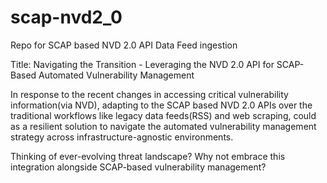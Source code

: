 # scap-nvd2_0
Repo for SCAP based NVD 2.0 API Data Feed ingestion

Title: Navigating the Transition - Leveraging the NVD 2.0 API for SCAP-Based Automated Vulnerability Management

In response to the recent changes in accessing critical vulnerability information(via NVD), adapting to the SCAP based NVD 2.0 APIs over the traditional workflows like legacy data feeds(RSS) and web scraping, could as a resilient solution to navigate the automated vulnerability management strategy across infrastructure-agnostic environments. 


Thinking of ever-evolving threat landscape? Why not  embrace this integration alongside SCAP-based vulnerability management?
